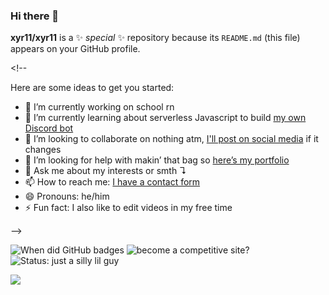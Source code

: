 ### Hi there 👋

**xyr11/xyr11** is a ✨ _special_ ✨ repository because its `README.md` (this file) appears on your GitHub profile.

\<!--

Here are some ideas to get you started:

- 🔭 I’m currently working on school rn
- 🌱 I’m currently learning about serverless Javascript to build [my own Discord bot](https://github.com/xyr11/resbot)
- 👯 I’m looking to collaborate on nothing atm, [I'll post on social media](https://xyr11.in/social) if it changes
- 🤔 I’m looking for help with makin’ that bag so [here’s my portfolio](https://xyr11.in/portfolio)
- 💬 Ask me about my interests or smth ↴
- 📫 How to reach me: [I have a contact form](https://xyr11.in/contact)
- 😄 Pronouns: he/him
- ⚡ Fun fact: I also like to edit videos in my free time

\-->

![When did GitHub badges](https://img.shields.io/badge/when_did-GitHub_badges-blue?style=flat&logo=github) ![become a competitive site?](https://img.shields.io/badge/become-so_competitive%3F-red?style=flat) ![Status: just a silly lil guy](https://img.shields.io/badge/status-just_a_silly_lil_guy-yellow?style=flat&logo=data%3Aimage%2Fpng%3Bbase64%2CiVBORw0KGgoAAAANSUhEUgAAABYAAAAWCAMAAADzapwJAAAAAXNSR0IArs4c6QAAAARnQU1BAACxjwv8YQUAAABXUExURYGBgb%2B%2Fv4iIiHx8fIWFhYSEhH19fYaGhoeHh4KCgnh4eICAgHFxcUxMTP%2F%2F%2F15eXomJiXt7e35%2BfnZ2dnl5eV1dXXp6en9%2Ff4ODg1tbW3d3d1lZWQAAAMlg89wAAAAddFJOU%2F%2F%2F%2F%2F%2F%2F%2F%2F%2F%2F%2F%2F%2F%2F%2F%2F%2F%2F%2F%2F%2F%2F%2F%2F%2F%2F%2F%2F%2F%2F%2F%2F%2F%2F%2F%2F8AWYbnagAAAAlwSFlzAAAOwQAADsEBuJFr7QAAANNJREFUKFNtkNtywyAMRLMYA65rEsdp3cv%2B%2F3d2JXDqznQfkHRGWhAX%2FquOL2gKrWxYcIghhBFITh0nPK0y4FGgIHvqCpgsCL%2BoobhpnANnbxfGyNelXm9cl1oLfdZwYRVYdS4VxP0XS1s%2FMTjOMnvU%2Bhb4XtVMv9O6Z0WprXI%2FrszYLYObDtePjhn7Diy79j%2FeTd7ah0hbSr6%2FYwWkfWrm0UY7tud0lRO2fJsp73zGtvKnNtRzpj94FTP8hYfKA%2B%2FGxm8kIKo8sDWuGmEsVj3xWeQPKCck4exkb5cAAAAASUVORK5CYII%3D)

<picture>
    <source media="(prefers-color-scheme: dark)" srcset="https://github-readme-stats-ouuan.vercel.app/api?username=xyr11&theme=dark&show_icons=true">
    <img src="https://github-readme-stats-ouuan.vercel.app/api?username=xyr11&show_icons=true">
</picture>
